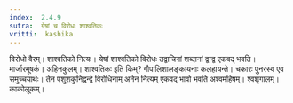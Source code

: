 ```yaml
---
index:  2.4.9
sutra:  येषां च विरोधः शाश्वतिकः
vritti:  kashika 
---
```


विरोधो वैरम्। शाश्वतिको नित्यः। येषां शाश्वतिको विरोधः तद्वाचिनां शब्दानां द्वन्द्व एकवद् भवति। मार्जारमूषकं। अहिनकुलम्। शाश्वतिकः इति किम्? गौपालिशालङ्कायनाः कलहायन्ते। चकारः पुनरस्य एव समुच्चयार्थः। तेन पशुशकुनिद्वन्द्वे विरोधिनाम् अनेन नित्यम् एकवद् भावो भवति अश्वमहिषम्। श्वशृगालम्। काकोलूकम्।


